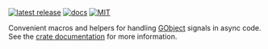 [![latest release](https://img.shields.io/crates/v/glib-signal.svg?style=flat-square)](https://crates.io/crates/glib-signal) [![docs](https://img.shields.io/badge/API-docs-blue.svg?style=flat-square)](https://docs.rs/glib-signal/) [![MIT](https://img.shields.io/badge/license-MIT-ff69b4.svg?style=flat-square)](https://github.com/arcnmx/glib-signal.rs/blob/v0.3.0/COPYING)

Convenient macros and helpers for handling [GObject](https://crates.io/crates/glib) signals in async code. See the [crate documentation](https://docs.rs/glib-signal/) for more information.
